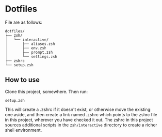 Dotfiles
========

File are as follows:

```
dotfiles/
├── zsh/
│   └── interactive/
│       ├── aliases.zsh
│       ├── env.zsh
│       ├── prompt.zsh
│       └── settings.zsh
├── zshrc
└── setup.zsh
```


How to use
----------


Clone this project, somewhere.
Then run:
```
setup.zsh
```

This will create a .zshrc if it doesn't exist, or otherwise move the existing
one aside, and then create a link named .zshrc which points to the zshrc file
in this project, wherever you have checked it out.
The zshrc in this project sources additional scripts in the `zsh/interactive`
directory to create a richer shell environment.


